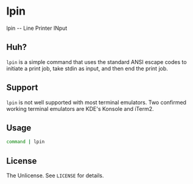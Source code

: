 # lpin
lpin -- Line Printer INput

## Huh?
`lpin` is a simple command that uses the standard ANSI escape codes to initiate a print job, take stdin as input, and then end the print job.

## Support
`lpin` is not well supported with most terminal emulators. Two confirmed working terminal emulators are KDE's Konsole and iTerm2.

## Usage
```sh
command | lpin
```

## License
The Unlicense. See `LICENSE` for details.
